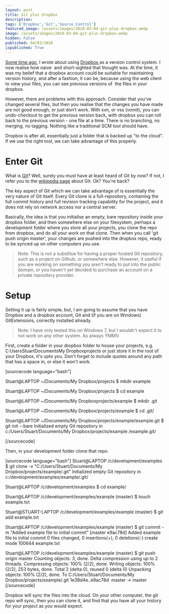 ```yaml
---
layout: post
title: Git plus dropbox
description: 
tags: ['Dropbox','Git','Source Control']
featured_image: /assets/images/2010-03-04-git-plus-dropbox.webp
image: /assets/images/2010-03-04-git-plus-dropbox.webp
hidden: False
published: 04/03/2010
ispublished: True
---
```

<a title="Link to earlier blog post." href="http://temporalcohesion.co.uk/2008/08/29/source-control-using-dropbox/" target="_self">Some time ago</a>, I wrote about using <a title="Link to dropbox.com" href="https://www.dropbox.com/" target="_blank">Dropbox </a>as a version control system. I now realise how naive  and short-sighted that thought was. At the time, it was my belief that a dropbox account could be suitable for maintaining version history, and after a fashion, it can be, because using the web client to view your files, you can see previous versions of  the files in your dropbox.

However, there are problems with this approach. Consider that you've changed several files, but then you realise that the changes you have made are not good enough, or just don't work. With svn, or vss (*vomit*), you can undo-checkout to get the previous version back, with dropbox you can roll back to the previous version - one file at a time. There is no branching, no merging, no tagging. Nothing like a traditional SCM tool should have.

Dropbox is after all, essentially just a folder that is backed up "to the cloud". If we use the right tool, we can take advantage of this properly.
<h1>Enter Git</h1>
What is <a title="Git SCM" href="http://git-scm.com/" target="_blank">Git</a>? Well, surely you must have at least heard of Git by now? If not, I refer you to the <a title="Wikipedia article about git" href="http://en.wikipedia.org/wiki/Git_(software)" target="_blank">wikipedia page</a> about Git. Ok? You're back?

The key aspect of Git which we can take advantage of is essentially the very nature of Git itself. Every Git clone is a full-repository, containing the full commit  history and full revision tracking capability for the project, and it does not rely on network access nor a central server.

Basically, the idea is that you initialise an empty, bare repository inside your dropbox folder, and then somewhere else on your filesystem, perhaps a development folder where you store all your projects, you clone the repo from dropbox, and do all your work on that clone. Then when you call 'git push origin master', your changes are pushed into the dropbox repo, ready to be synced up on other computers you use.
<blockquote>Note: This is not a substitue for having a proper hosted Git repository, such as a project on Github, or somewhere else. However, it useful if you are working on something you aren't ready to put into the public domain, or you haven't yet decided to purchase an account on a private repository provider.</blockquote>
<h1>Setup</h1>
Setting it up is fairly simple, but, I am going to assume that you have Dropbox and a dropbox account, Git and (if you are on Windows) GitExtensions, correctly installed already.
<blockquote>Note: I have only tested this on Windows 7, but I wouldn't expect it to not work on any other system. As always YMMV.</blockquote>
First, create a folder in your dropbox folder to house your projects, e.g. C:UsersStuartDocumentsMy Dropboxprojects or just store it in the root of your Dropbox, it's upto you. Don't forget to include quotes around any path that has a space in, or else it won't work.

[sourcecode language="bash"]

Stuart@LAPTOP ~/Documents/My Dropbox/projects
$ mkdir example

Stuart@LAPTOP ~/Documents/My Dropbox/projects
$ cd example

Stuart@LAPTOP ~/Documents/My Dropboxprojects/example
$ mkdir .git

Stuart@LAPTOP ~/Documents/My Dropbox/projects/example
$ cd .git/

Stuart@LAPTOP ~/Documents/My Dropbox/projects/example/example.git
$ git init --bare
Initialized empty Git repository in c:/Users/Stuart/Documents/My Dropbox/projects/example
/example.git/

[/sourcecode]

Then, in your development folder clone that repo.

[sourcecode language="bash"]
Stuart@LAPTOP /c/development/examples
$ git clone -v &quot;C:/Users/Stuart/Documents/My Dropbox/projects/example/.git&quot;
Initialized empty Git repository in c:/development/examples/example/.git/

Stuart@LAPTOP /c/development/examples
$ cd example/

Stuart@LAPTOP /c/development/examples/example (master)
$ touch example.txt

Stuart@STUART-LAPTOP /c/development/examples/example (master)
$ git add example.txt

Stuart@LAPTOP /c/development/examples/example (master)
$ git commit -m &quot;Added example file to initial commit&quot;
[master e9ac78d] Added example file to initial commit
 0 files changed, 0 insertions(+), 0 deletions(-)
 create mode 100644 example.txt

Stuart@LAPTOP /c/development/examples/example (master)
$ git push origin master
Counting objects: 3, done.
Delta compression using up to 2 threads.
Compressing objects: 100% (2/2), done.
Writing objects: 100% (2/2), 253 bytes, done.
Total 2 (delta 0), reused 0 (delta 0)
Unpacking objects: 100% (2/2), done.
To C:/Users/Stuart/Documents/My Dropbox/projects/example/.git
 1e38d4e..e9ac78d  master -&gt; master
[/sourcecode]

Dropbox will sync the files into the cloud. On your other computer, the git repo will sync, then you can clone it, and find that you have all your history for your project as you would expect.

